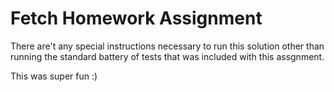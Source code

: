 # Fetch Homework Assignment

There are't any special instructions necessary to run this solution other than
running the standard battery of tests that was included with this assgnment.

This was super fun :)
